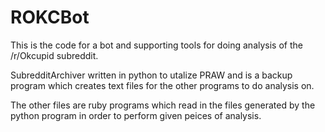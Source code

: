 # ROKCBot

This is the code for a bot and supporting tools for doing analysis of the /r/Okcupid subreddit. 

SubredditArchiver written in python to utalize PRAW and is a backup program which creates text files for the other programs to do analysis on. 

The other files are ruby programs which read in the files generated by the python program in order to perform given peices of analysis. 
